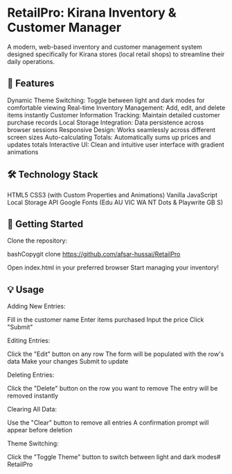 # RetailPro: Kirana Inventory & Customer Manager

A modern, web-based inventory and customer management system designed specifically for Kirana stores (local retail shops) to streamline their daily operations.
## 🌟 Features

Dynamic Theme Switching: Toggle between light and dark modes for comfortable viewing
Real-time Inventory Management: Add, edit, and delete items instantly
Customer Information Tracking: Maintain detailed customer purchase records
Local Storage Integration: Data persistence across browser sessions
Responsive Design: Works seamlessly across different screen sizes
Auto-calculating Totals: Automatically sums up prices and updates totals
Interactive UI: Clean and intuitive user interface with gradient animations

## 🛠️ Technology Stack

HTML5
CSS3 (with Custom Properties and Animations)
Vanilla JavaScript
Local Storage API
Google Fonts (Edu AU VIC WA NT Dots & Playwrite GB S)

## 🚀 Getting Started

Clone the repository:

bashCopygit clone https://github.com/afsar-hussai/RetailPro

Open index.html in your preferred browser
Start managing your inventory!

## 💡 Usage

Adding New Entries:

Fill in the customer name
Enter items purchased
Input the price
Click "Submit"


Editing Entries:

Click the "Edit" button on any row
The form will be populated with the row's data
Make your changes
Submit to update


Deleting Entries:

Click the "Delete" button on the row you want to remove
The entry will be removed instantly


Clearing All Data:

Use the "Clear" button to remove all entries
A confirmation prompt will appear before deletion


Theme Switching:

Click the "Toggle Theme" button to switch between light and dark modes#   R e t a i l P r o  
 